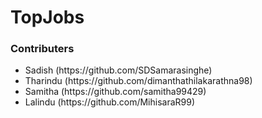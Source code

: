 <h1>TopJobs</h1>

<h3 >Contributers</h3>
<ul>
<li>Sadish (https://github.com/SDSamarasinghe)</li>
<li>Tharindu (https://github.com/dimanthathilakarathna98)</li>
<li>Samitha (https://github.com/samitha99429)</li>
<li>Lalindu (https://github.com/MihisaraR99)</li>
</ul>
